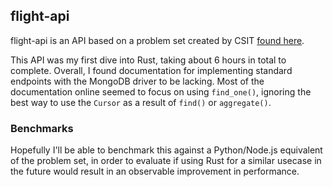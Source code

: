 
## flight-api
flight-api is an API based on a problem set created by CSIT [found here](https://se-mini-challenge.csit-events.sg/).

This API was my first dive into Rust, taking about 6 hours in total to complete. Overall, I found documentation for implementing standard endpoints with the MongoDB driver to be lacking. Most of the documentation online seemed to focus on using `find_one()`, ignoring the best way to use the `Cursor` as a result of `find()` or `aggregate()`. 

### Benchmarks 
Hopefully I'll be able to benchmark this against a Python/Node.js equivalent of the problem set, in order to evaluate if using Rust for a similar usecase in the future would  result in an observable improvement in performance. 
